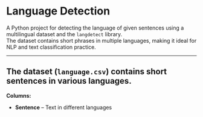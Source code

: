 # Language Detection

A Python project for detecting the language of given sentences using a multilingual dataset and the `langdetect` library.  
The dataset contains short phrases in multiple languages, making it ideal for NLP and text classification practice.

---
## The dataset (`language.csv`) contains short sentences in various languages.

**Columns:**
- **Sentence** – Text in different languages

